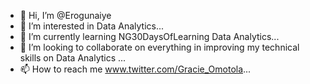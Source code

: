- 👋 Hi, I’m @Erogunaiye
- 👀 I’m interested in Data Analytics...
- 🌱 I’m currently learning NG30DaysOfLearning Data Analytics...
- 💞️ I’m looking to collaborate on everything in improving my technical skills on Data Analytics ...
- 📫 How to reach me www.twitter.com/Gracie_Omotola...

<!---
Erogunaiye/Erogunaiye is a ✨ special ✨ repository because its `README.md` (this file) appears on your GitHub profile.
You can click the Preview link to take a look at your changes.
--->
